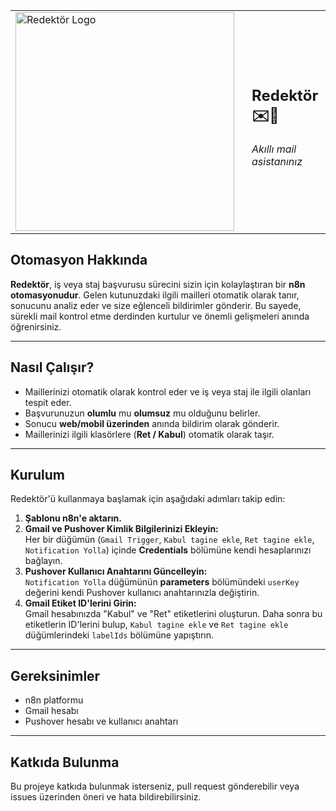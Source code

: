 <div align="center">
  <table>
    <tr>
      <td style="border: none; padding-right: 20px;">
        <img src="https://github.com/user-attachments/assets/33f8bf94-5a46-4560-8a0a-b18add2bfbac" alt="Redektör Logo" width="350"/>
      </td>
      <td style="border: none; text-align: left;">
        <h2>Redektör ✉️🤖</h2>
        <p><i>Akıllı mail asistanınız</i></p>
      </td>
    </tr>
  </table>
</div>

## Otomasyon Hakkında
**Redektör**, iş veya staj başvurusu sürecini sizin için kolaylaştıran bir **n8n otomasyonudur**. Gelen kutunuzdaki ilgili mailleri otomatik olarak tanır, sonucunu analiz eder ve size eğlenceli bildirimler gönderir. Bu sayede, sürekli mail kontrol etme derdinden kurtulur ve önemli gelişmeleri anında öğrenirsiniz.

---

## Nasıl Çalışır?
- Maillerinizi otomatik olarak kontrol eder ve iş veya staj ile ilgili olanları tespit eder.
- Başvurunuzun **olumlu** mu **olumsuz** mu olduğunu belirler.
- Sonucu **web/mobil üzerinden** anında bildirim olarak gönderir.
- Maillerinizi ilgili klasörlere (**Ret / Kabul**) otomatik olarak taşır.

---

## Kurulum
Redektör'ü kullanmaya başlamak için aşağıdaki adımları takip edin:

1. **Şablonu n8n'e aktarın.**
2. **Gmail ve Pushover Kimlik Bilgilerinizi Ekleyin:**  
   Her bir düğümün (`Gmail Trigger`, `Kabul tagine ekle`, `Ret tagine ekle`, `Notification Yolla`) içinde **Credentials** bölümüne kendi hesaplarınızı bağlayın.
3. **Pushover Kullanıcı Anahtarını Güncelleyin:**  
   `Notification Yolla` düğümünün **parameters** bölümündeki `userKey` değerini kendi Pushover kullanıcı anahtarınızla değiştirin.
4. **Gmail Etiket ID'lerini Girin:**  
   Gmail hesabınızda "Kabul" ve "Ret" etiketlerini oluşturun. Daha sonra bu etiketlerin ID'lerini bulup, `Kabul tagine ekle` ve `Ret tagine ekle` düğümlerindeki `labelIds` bölümüne yapıştırın.

---

## Gereksinimler
- n8n platformu
- Gmail hesabı
- Pushover hesabı ve kullanıcı anahtarı

---

## Katkıda Bulunma
Bu projeye katkıda bulunmak isterseniz, pull request gönderebilir veya issues üzerinden öneri ve hata bildirebilirsiniz.
